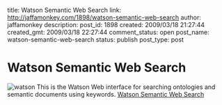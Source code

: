 title: Watson Semantic Web Search
link: http://jaffamonkey.com/1898/watson-semantic-web-search
author: jaffamonkey
description: 
post_id: 1898
created: 2009/03/18 21:27:44
created_gmt: 2009/03/18 22:27:44
comment_status: open
post_name: watson-semantic-web-search
status: publish
post_type: post

# Watson Semantic Web Search

![watson](http://blog.jaffamonkey.com/files/uploads/2009/03/watson-300x90.jpg) This is the Watson Web interface for searching ontologies and semantic documents using keywords. [Watson Semantic Web Search](http://watson.kmi.open.ac.uk/WatsonWUI/)